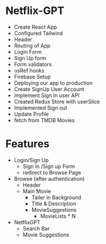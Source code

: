 # Netflix-GPT

- Create React App
- Configured Tailwind
- Header
- Routing of App
- Login Form
- Sign Up form
- Form validators
- usRef hooks 
- Firebase Setup
- Deploying our app to production
- Create SignUp User Account
- Implement Sign In user API
- Created Redux Store with userSlice
- Implemented Sign out
- Update Profile
- fetch from TMDB Movies

# Features

- Login/Sign Up
  - Sign In /Sign up Form
  - redirect to Browse Page
- Browse (after authentication)
  - Header
  - Main Movie
    - Tailer in Background
    - Title & Description
    - MovieSuggestions
      - MovieLists \* N
- NetflixGPT
  - Search Bar
  - Movie Suggestions
